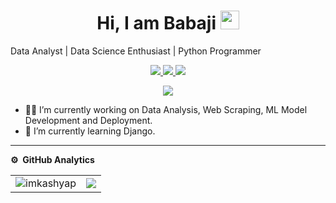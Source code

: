 <p align="center"> <h1 align="center"> Hi, I am Babaji <img src="https://raw.githubusercontent.com/iampavangandhi/iampavangandhi/master/gifs/Hi.gif" width="30px"></h1>
Data Analyst | Data Science Enthusiast | Python Programmer
</p>
<p align="center">
<a href="https://www.linkedin.com/in/babajisawant/"><img src="https://img.shields.io/badge/LinkedIn-0077B5?style=for-the-badge&logo=linkedin&logoColor=white"/> </a>
<a href="https://www.hackerrank.com/bvsawant1995"><img src="https://img.shields.io/badge/-Hackerrank-2EC866?style=for-the-badge&logo=HackerRank&logoColor=white"/> </a>
<a href="mailto:bvsawant1995@gmail.com"><img src="https://img.shields.io/badge/Gmail-D14836?style=for-the-badge&logo=gmail&logoColor=white"/> </a>
</p>
<p align="center"> <img src="https://komarev.com/ghpvc/?username=deepak4u&label=Profile%20Visits&color=blue&style=plastic%22%20alt=%22imKashyap" /> </p>


- 👨‍💻 I’m currently working on Data Analysis, Web Scraping, ML Model Development and Deployment.
- 🌱 I’m currently learning Django.

***
**⚙️ &nbsp;GitHub Analytics**
<table style="width:100%">
  <tr>
    <td> <img src="https://github-readme-stats.vercel.app/api?username=deepak4u&show_icons=true&theme=dark&locale=en&hide_border=true" alt="imkashyap" /></td>
    <td><img src="https://github-readme-stats.vercel.app/api/top-langs/?username=deepak4u&theme=dark&hide_border=true&layout=compact"></td>
  </tr>
</table>
